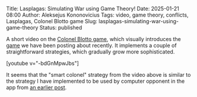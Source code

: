 Title: Lasplagas: Simulating War using Game Theory!
Date: 2025-01-21 08:00
Author: Aleksejus Kononovicius
Tags: video, game theory, conflicts, Lasplagas, Colonel Blotto game
Slug: lasplagas-simulating-war-using-game-theory
Status: published

A short video on the [Colonel Blotto game](/tag/colonel-blotto-game/), which
visually introduces the [game](/tag/game-theory/) we have been posting about
recently. It implements a couple of straightforward strategies, which
gradually grow more sophisticated.

[youtube v="-bdGnMpwJbs"]

It seems that the "smart colonel" strategy from the video above is similar
to the strategy I have implemented to be used by computer opponent in the
app from [an earlier post]({filename}/articles/2024/colonel-blotto-game.md).
